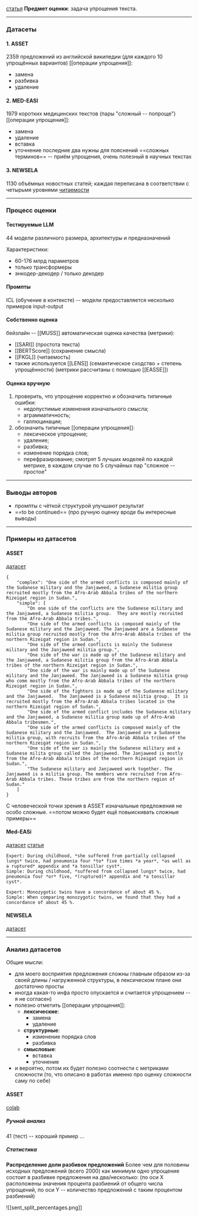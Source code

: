 [статья](https://arxiv.org/pdf/2310.15773.pdf)
**Предмет оценки**: задача упрощения текста.

___
### Датасеты

#### 1. ASSET
2359 предложений из английской википедии (для каждого 10 упрощённых вариантов)
[[операции упрощения]]:
- замена
- разбивка
- удаление

#### 2. MED-EASI
1979 коротких медицинских текстов (пары "сложный -- попроще")
[[операции упрощения]]:
- замена
- удаление
- вставка
- уточнение
последние два нужны для пояснений ==сложных терминов== -- приём упрощения, очень полезный в научных текстах

#### 3. NEWSELA
1130 объёмных новостных статей; каждая переписана в соответствии с четырьмя уровнями [читаемости](читаемость)

___
### Процесс оценки
#### Тестируемые LLM
44 модели различного размера, архитектуры и предназначений

Характеристики:
- 60-176 млрд параметров
- только трансформеры
- энкодер-декодер / только декодер

#### Промпты
ICL (обучение в контексте) -- модели предоставляется несколько примеров input-output

#### Собственно оценка
бейзлайн -- [[MUSS]]
автоматическая оценка качества (метрики):
- [[SARI]] (простота текста)
- [[BERTScore]] (сохранение смысла)
- [[FKGL]] (читаемость)
- также используется [[LENS]] (семантическое сходство + степень упрощённости)
(метрики рассчитаны с помощью [[EASSE]])

#### Оценка вручную
1) проверить, что упрощение корректно и обозначить типичные ошибки:
	- недопустимые изменения изначального смысла;
	- аграмматичность;
	- галлюцинации;
2) обозначить типичные [[операции упрощения]]:
	- лексическое упрощение;
	- удаление;
	- разбивка;
	- изменение порядка слов;
	- перефразирование;
смотрят 5 лучших моделей по каждой метрике, в каждом случае по 5 случайных пар "сложное -- простое"

___
### Выводы авторов
- промпты с чёткой структурой улучшают результат
- ==to be continued== (про ручную оценку вроде бы интересные выводы)

___
### Примеры из датасетов
#### ASSET
[датасет](https://github.com/facebookresearch/asset/tree/main/dataset)

```
{
    "complex": "One side of the armed conflicts is composed mainly of the Sudanese military and the Janjaweed, a Sudanese militia group recruited mostly from the Afro-Arab Abbala tribes of the northern Rizeigat region in Sudan.", 
    "simple": [
        "On one side of the conflicts are the Sudanese military and the Janjaweed, a Sudanese militia group.  They are mostly recruited from the Afro-Arab Abbala tribes.", 
        "One side of the armed conflicts is composed mainly of the Sudanese military and the Janjaweed. The Janjaweed are a Sudanese militia group recruited mostly from the Afro-Arab Abbala tribes of the northern Rizeigat region in Sudan.", 
        "One side of the armed conflicts is mainly the Sudanese military and the Janjaweed militia group.", 
        "One side of the war is made up of the Sudanese military and the Janjaweed, a Sudanese militia group from the Afro-Arab Abbala tribes of the northern Rizeigat region in Sudan.", 
        "One side of the war is mainly made up of the Sudanese military and the Janjaweed. The Janjaweed is a Sudanese militia group who come mostly from the Afro-Arab Abbala tribes of the northern Rizeigat region in Sudan.", 
        "One side of the fighters is made up of the Sudanese military and the Janjaweed.  The Janjaweed is a Sudanese militia group.  It is recruited mostly from the Afro-Arab Abbala tribes located in the northern Rizeigat region of Sudan.", 
        "One side of the armed conflict includes the Sudanese military and the Janjaweed, a Sudanese militia group made up of Afro-Arab Abbala tribesmen.", 
        "One side of the armed conflicts is composed mainly of the Sudanese military and the Janjaweed.  The Janjaweed are a Sudanese militia group, with recruits from the Afro-Arab Abbala tribes of the northern Rizeigat region in Sudan.", 
        "One side of the war is mainly the Sudanese military and a Sudanese milita group called the Janjaweed. The Janjaweed is mostly from the Afro-Arab Abbala tribes of the northern Rizeigat region in Sudan.", 
        "The Sudanese military and Janjaweed work together. The Janjaweed is a militia group. The members were recruited from Afro-Arab Abbala tribes. These tribes are from the northern region of Sudan."
    ]
}
```

С человеческой точки зрения в ASSET изначальные предложения не особо сложные.
==потом можно будет ещё повыискивать сложные примеры==

#### Med-EASi
[датасет](https://huggingface.co/datasets/cbasu/Med-EASi)
[статья](https://arxiv.org/pdf/2302.09155.pdf)

```
Expert: During childhood, *she suffered from partially collapsed lungs* twice, had pneumonia four *to* five times *a year*, *as well as a ruptured* appendix and *a tonsillar cyst*.
Simple: During childhood, *suffered from collapsed lungs* twice, had pneumonia four *or* five, *(ruptured)* appendix and *a tonsillar cyst*.

Expert: Monozygotic twins have a concordance of about 45 %.
Simple: When comparing monozygotic twins, we found that they had a concordance of about 45 %.
```

#### NEWSELA
[датасет](https://newsela.com/data/)

___
### Анализ датасетов
Общие мысли:
- для моего восприятия предложения сложны главным образом из-за своей длины / нагруженной структуры, в лексическом плане они достаточно просты
- иногда какая-то инфа просто опускается и считается упрощением -- я не согласен)
- полезно отметить [[операции упрощения]]:
	- **лексические**:
		- замена
		- удаление
	- **структурные**:
		- изменение порядка слов
		- разбивка
	- **смысловые**:
		- вставка
		- уточнение
- и вероятно, потом их будет полезно соотнести с метриками сложности (то, что описано в работах именно про оценку сложности саму по себе)

#### ASSET
[colab](https://colab.research.google.com/drive/1WKUaXPzx1MZ8dBwKlhAP1p-ed4CYMN_2?usp=sharing)
##### Ручной анализ
41 (тест) -- хороший пример ...

##### Статистика

**Распределение доли разбивок предложений**
Более чем для половины исходных предложений (всего 2000) как минимум одно упрощение состоит в разбивке предложения на два/несколько:
(по оси X расположены значения процента разбиений от общего числа упрощений, по оси Y -- количество предложений с таким процентом разбиений)

![[sent_split_percentages.png]]
